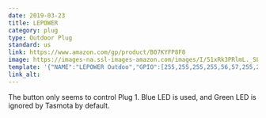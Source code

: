 ```yaml
---
date: 2019-03-23
title: LEPOWER
category: plug
type: Outdoor Plug
standard: us
link: https://www.amazon.com/gp/product/B07KYFP8F8
image: https://images-na.ssl-images-amazon.com/images/I/51xRk3PRlmL._SL1001_.jpg
template: '{"NAME":"LEPOWER Outdoo","GPIO":[255,255,255,255,56,57,255,255,21,17,22,255,255],"FLAG":0,"BASE":18}' 
link_alt: 
---
```


The button only seems to control Plug 1. Blue LED is used, and Green LED is ignored by Tasmota by default.
